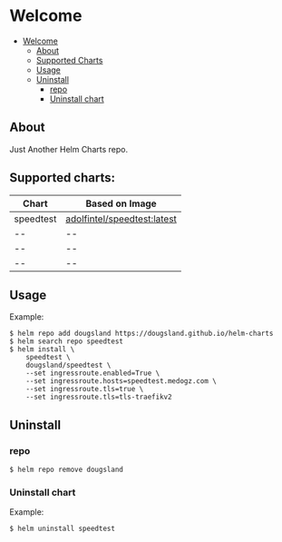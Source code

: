 # Welcome
- [Welcome](#welcome)
  * [About](#About)
  * [Supported Charts](#supported-charts)
  * [Usage](#usage)
  * [Uninstall](#uninstall)
    + [repo](#repo)
    + [Uninstall chart](#uninstall-chart)

## About
Just Another Helm Charts repo.

## Supported charts:

| Chart     | Based on Image              |
|-----------|-----------------------------|
| speedtest | [adolfintel/speedtest:latest](https://hub.docker.com/r/adolfintel/speedtest) |
| --        | --                          |
| --        | --                          |
| --        | --                          |

## Usage
Example:
```
$ helm repo add dougsland https://dougsland.github.io/helm-charts  
$ helm search repo speedtest  
$ helm install \
    speedtest \
    dougsland/speedtest \
    --set ingressroute.enabled=True \
    --set ingressroute.hosts=speedtest.medogz.com \
    --set ingressroute.tls=true \
    --set ingressroute.tls=tls-traefikv2
```
## Uninstall
### repo
```
$ helm repo remove dougsland
```
### Uninstall chart
Example:
```
$ helm uninstall speedtest
```
